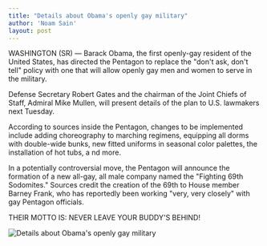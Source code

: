 ```yaml
---
title: "Details about Obama's openly gay military"
author: 'Noam Sain'
layout: post
---
```


WASHINGTON (SR) — Barack Obama, the first openly-gay resident of the United States, has directed the Pentagon to replace the "don't ask, don't tell" policy with one that will allow openly gay men and women to serve in the military.

Defense Secretary Robert Gates and the chairman of the Joint Chiefs of Staff, Admiral Mike Mullen, will present details of the plan to U.S. lawmakers next Tuesday.

According to sources inside the Pentagon, changes to be implemented include adding choreography to marching regimens, equipping all dorms with double-wide bunks, new fitted uniforms in seasonal color palettes, the installation of hot tubs, a nd more.

In a potentially controversial move, the Pentagon will announce the formation of a new all-gay, all male company named the "Fighting 69th Sodomites." Sources credit the creation of the 69th to House member Barney Frank, who has reportedly been working "very, very closely" with gay Pentagon officials.

THEIR MOTTO IS: NEVER LEAVE YOUR BUDDY'S BEHIND!

![Details about Obama's openly gay military](https://4.bp.blogspot.com/_8aN4krk1nsk/TNliD16V-yI/AAAAAAAAAgc/5iJE3ouv2Go/s1600/death-from-behind.jpg "Details about Obama's openly gay military")

